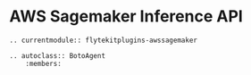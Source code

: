 # AWS Sagemaker Inference API

```{eval-rst}
.. currentmodule:: flytekitplugins-awssagemaker

.. autoclass:: BotoAgent
    :members:

```
